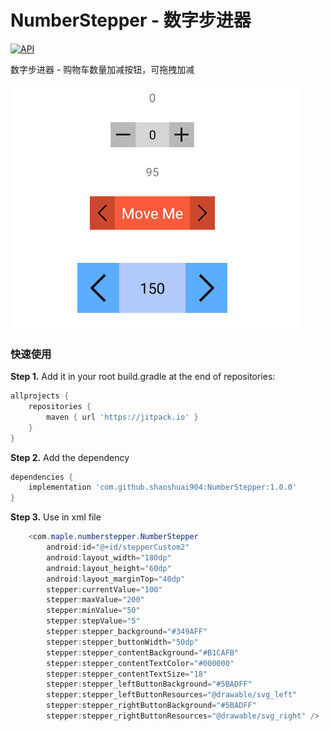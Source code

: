 # NumberStepper - 数字步进器

[![API](https://img.shields.io/badge/API-19%2B-green.svg?style=flat)](https://android-arsenal.com/api?level=19)

数字步进器 - 购物车数量加减按钮，可拖拽加减

![show_01](/screens/show_01.png)


### 快速使用

**Step 1.** Add it in your root build.gradle at the end of repositories:

```groovy
allprojects {
	repositories {
		maven { url 'https://jitpack.io' }
	}
}
```

**Step 2.** Add the dependency

```groovy
dependencies {
	implementation 'com.github.shaoshuai904:NumberStepper:1.0.0'
}
```

**Step 3.** Use in xml file

```java
    <com.maple.numberstepper.NumberStepper
        android:id="@+id/stepperCustom2"
        android:layout_width="180dp"
        android:layout_height="60dp"
        android:layout_marginTop="40dp"
        stepper:currentValue="100"
        stepper:maxValue="200"
        stepper:minValue="50"
        stepper:stepValue="5"
        stepper:stepper_background="#349AFF"
        stepper:stepper_buttonWidth="50dp"
        stepper:stepper_contentBackground="#B1CAFB"
        stepper:stepper_contentTextColor="#000000"
        stepper:stepper_contentTextSize="18"
        stepper:stepper_leftButtonBackground="#5BADFF"
        stepper:stepper_leftButtonResources="@drawable/svg_left"
        stepper:stepper_rightButtonBackground="#5BADFF"
        stepper:stepper_rightButtonResources="@drawable/svg_right" />
```


